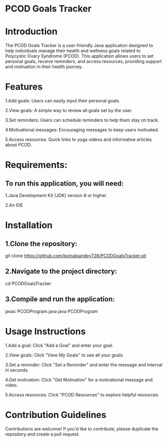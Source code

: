 # PCOD Goals Tracker

# Introduction

The PCOD Goals Tracker is a user-friendly Java application designed to help individuals manage their health and wellness goals related to Polycystic Ovary Syndrome (PCOD). This application allows users to set personal goals, receive reminders, and access resources, providing support and motivation in their health journey.

# Features

 1.Add goals: Users can easily input their personal goals.

 2.View goals: A simple way to review all goals set by the user.

 3.Set reminders: Users can schedule reminders to help them stay on track.

 4.Motivational messages: Encouraging messages to keep users motivated.

 5.Access resources: Quick links to yoga videos and informative articles about PCOD.

# Requirements:

## To run this application, you will need:

 1.Java Development Kit (JDK) version 8 or higher.

 2.An IDE

# Installation

## 1.Clone the repository:

git clone https://github.com/komalpandey728/PCODGoalsTracker.git

## 2.Navigate to the project directory:

cd PCODGoalsTracker

## 3.Compile and run the application:

javac PCODProgram.java
java PCODProgram

# Usage Instructions
 1.Add a goal: Click "Add a Goal" and enter your goal.

 2.View goals: Click "View My Goals" to see all your goals.

 3.Set a reminder: Click "Set a Reminder" and enter the message and interval in seconds.

 4.Get motivation: Click "Get Motivation" for a motivational message and video.

 5.Access resources: Click "PCOD Resources" to explore helpful resources.

# Contribution Guidelines

Contributions are welcome! If you'd like to contribute, please duplicate the repository and create a pull request.
